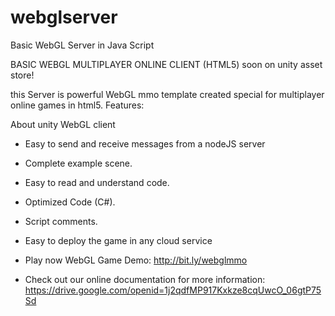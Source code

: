 # webglserver
Basic WebGL Server in Java Script

BASIC WEBGL MULTIPLAYER ONLINE CLIENT (HTML5)
soon on unity asset store!

this Server is powerful WebGL mmo template created special for multiplayer online games in html5. 
 Features: 

About unity WebGL client

 - Easy to send and receive messages from a nodeJS server
  
 - Complete example scene.

 - Easy to read and understand code.

 - Optimized Code (C#).

 - Script comments.

 - Easy to deploy the game in any cloud service

* Play now WebGL Game Demo: http://bit.ly/webglmmo

* Check out our online documentation for more information:
 https://drive.google.com/openid=1j2qdfMP917Kxkze8cqUwcO_06gtP75Sd
